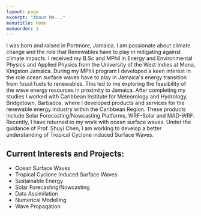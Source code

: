 ```yaml
---
layout: page
excerpt: "About Me..."
menutitle: Home
menuorder: 1
---
```


I was born and raised in Portmore, Jamaica. I am passionate about climate change and the role that Renewables have to play in mitigating against climate impacts. I received my B.Sc and MPhil in Energy and Environmental Physics and Applied Physics from the University of the West Indies at Mona, Kingston Jamaica. During my MPhil program I developed a keen interest in the role ocean surface waves have to play in Jamaica's energy transition from fossil fuels to renewables. This led to me exploring the feasibility of the wave energy resources in proximity to Jamaica. After completing my studies I worked with Caribbean Institute for Meteorology and Hydrology, Bridgetown, Barbados, where I developed products and services for the renewable energy industry within the Caribbean Region. These products include  Solar Forecasting/Nowcasting Platforms, WRF-Solar and MAD-WRF. Recently, I have returned to my work with ocean surface waves. Under the guidance of Prof. Shuyi Chen, I am working to develop a better understanding of Tropical Cyclone induced Surface Waves.

## Current Interests and Projects:

- Ocean Surface Waves
- Tropical Cyclone Induced Surface Waves
- Sustainable Energy
- Solar Forecasting/Nowcasting
- Data Assimilation
- Numerical Modelling
- Wave Propagation


